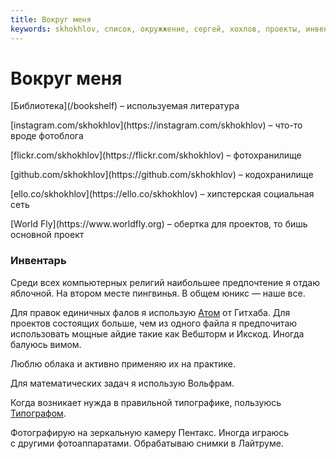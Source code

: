 ```yaml
---
title: Вокруг меня
keywords: skhokhlov, список, окружжение, сергей, хохлов, проекты, инвентарь, предпочтения, фотографии, фото, код, программы, github, flickr, worldfly, world, fly, фотоблог, instagram, литература, библиотека, реомендации
---
```

# Вокруг меня

<div class="layout">
<div class="layout__col layout__col_np layout__col_size_50p">

<p>[Библиотека](/bookshelf) – используемая литература</p>

<p>[instagram.com/skhokhlov](https://instagram.com/skhokhlov) – что-то вроде фотоблога</p>

<p>[flickr.com/skhokhlov](https://flickr.com/skhokhlov) – фотохранилище</p>

<p>[github.com/skhokhlov](https://github.com/skhokhlov) – кодохранилище</p>

<p>[ello.co/skhokhlov](https://ello.co/skhokhlov) – хипстерская социальная сеть</p>

</div>
<div class="layout__col layout__col_np layout__col_size_50p">

<p>[World Fly](https://www.worldfly.org) – обертка для проектов, то&nbsp;бишь основной проект</p>

</div>
</div>

<div class="gap"></div>

### Инвентарь

Среди всех компьютерных религий наибольшее предпочтение я&nbsp;отдаю яблочной. На&nbsp;втором месте пингвинья. В&nbsp;общем юникс&nbsp;&mdash; наше все.

Для правок единичных фалов я&nbsp;использую [Атом](https://atom.io) от&nbsp;Гитхаба. Для проектов состоящих больше, чем из&nbsp;одного файла я&nbsp;предпочитаю использовать мощные айдие такие как Вебшторм и&nbsp;Икскод. Иногда балуюсь вимом.

Люблю облака и&nbsp;активно применяю их&nbsp;на&nbsp;практике.

Для математических задач я&nbsp;использую Вольфрам.

Когда возникает нужда в&nbsp;правильной типографике, пользуюсь [Типографом](https://www.artlebedev.ru/tools/typograf/).

Фотографирую на&nbsp;зеркальную камеру Пентакс. Иногда играюсь с&nbsp;другими фотоаппаратами. Обрабатываю снимки в&nbsp;Лайтруме.

<script type="text/javascript">
    (function(){
      function Build(name, args){return function(){window.carrotquestasync.push(name, arguments);} }
      if (typeof carrotquest === 'undefined') {
        var s = document.createElement('script'); s.type = 'text/javascript'; s.async = true;
        s.src = '//cdn.carrotquest.io/api.min.js';
        var x = document.getElementsByTagName('head')[0]; x.appendChild(s);
        window.carrotquest = {}; window.carrotquestasync = []; carrotquest.settings = {};
        var m = ['connect', 'track', 'identify', 'auth', 'open', 'onReady', 'addCallback', 'removeCallback', 'trackMessageInteraction'];
        for (var i = 0; i < m.length; i++) carrotquest[m[i]] = Build(m[i]);
      }
    })();
  carrotquest.connect('7373-23a240b379fbd4d2487fa8e9afc');
</script>

